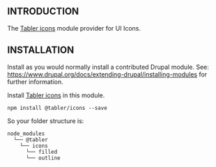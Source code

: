 ## INTRODUCTION

The [Tabler icons](https://github.com/tabler/tabler-icons) module provider for UI Icons.

## INSTALLATION

Install as you would normally install a contributed Drupal module.
See: https://www.drupal.org/docs/extending-drupal/installing-modules for further
information.

Install [Tabler icons](https://github.com/tabler/tabler-icons) in this module.

```shell
npm install @tabler/icons --save
```

So your folder structure is:

```
node_modules
  └── @tabler
    └── icons
      └── filled
      └── outline
```

